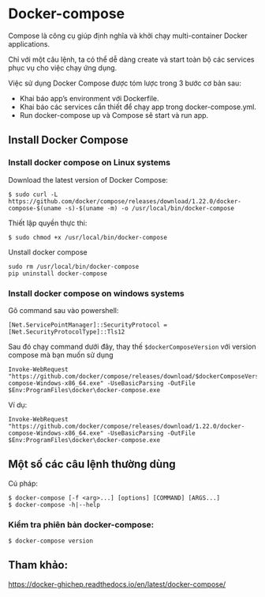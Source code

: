 # Docker-compose

Compose là công cụ giúp định nghĩa và khởi chạy multi-container Docker applications.

Chỉ với một câu lệnh, ta có thể dễ dàng create và start toàn bộ các services phục vụ cho việc chạy ứng dụng.

Việc sử dụng Docker Compose được tóm lược trong 3 bước cơ bản sau:

* Khai báo app’s environment với Dockerfile.
* Khai báo các services cần thiết để chạy app trong docker-compose.yml.
* Run docker-compose up và Compose sẽ start và run app.

## Install Docker Compose
### Install docker compose on Linux systems

Download the latest version of Docker Compose:

	$ sudo curl -L https://github.com/docker/compose/releases/download/1.22.0/docker-compose-$(uname -s)-$(uname -m) -o /usr/local/bin/docker-compose

Thiết lập quyền thực thi:

	$ sudo chmod +x /usr/local/bin/docker-compose

Unstall docker compose 

	sudo rm /usr/local/bin/docker-compose
	pip uninstall docker-compose

### Install docker compose on windows systems
Gõ command sau vào powershell:

	[Net.ServicePointManager]::SecurityProtocol = [Net.SecurityProtocolType]::Tls12

Sau đó chạy command dưới đây, thay thế `$dockerComposeVersion` với version compose mà bạn muốn sử dụng

	Invoke-WebRequest "https://github.com/docker/compose/releases/download/$dockerComposeVersion/docker-compose-Windows-x86_64.exe" -UseBasicParsing -OutFile $Env:ProgramFiles\docker\docker-compose.exe

Ví dụ:

	Invoke-WebRequest "https://github.com/docker/compose/releases/download/1.22.0/docker-compose-Windows-x86_64.exe" -UseBasicParsing -OutFile $Env:ProgramFiles\docker\docker-compose.exe


## Một số các câu lệnh thường dùng

Cú pháp:

	$ docker-compose [-f <arg>...] [options] [COMMAND] [ARGS...]
	$ docker-compose -h|--help

### Kiểm tra phiên bản docker-compose:

	$ docker-compose version

### 


## Tham khảo:

https://docker-ghichep.readthedocs.io/en/latest/docker-compose/